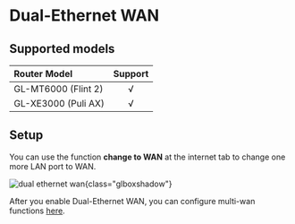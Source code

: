 # Dual-Ethernet WAN

## Supported models

| Router Model                   | Support   |
| :----------------------------- | :-------: |
| GL-MT6000 (Flint 2)            | √         |
| GL-XE3000 (Puli AX)            | √         |

## Setup

You can use the function **change to WAN** at the internet tab to change one more LAN port to WAN.

![dual ethernet wan](https://static.gl-inet.com/docs/router/en/4/tutorials/dual-ethernet_wan/dual_ethernet.jpg){class="glboxshadow"}

After you enable Dual-Ethernet WAN, you can configure multi-wan functions [here](../interface_guide/multi-wan.md).
